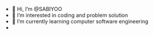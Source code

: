 - 👋 Hi, I’m @SABIYOO
- 👀 I’m interested in coding and problem solution 
- 🌱 I’m currently learning computer software engineering 
- 

<!---
SABIYOO/SABIYOO is a ✨ special ✨ repository because its `README.md` (this file) appears on your GitHub profile.
You can click the Preview link to take a look at your changes.
--->
